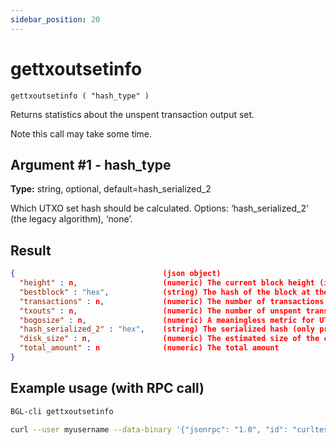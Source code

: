 ```yaml
---
sidebar_position: 20
---
```


# gettxoutsetinfo

`gettxoutsetinfo ( "hash_type" )`

Returns statistics about the unspent transaction output set.

Note this call may take some time.

## Argument #1 - hash_type

**Type:** string, optional, default=hash_serialized_2

Which UTXO set hash should be calculated. Options: ‘hash_serialized_2’ (the legacy algorithm), ‘none’.

## Result

```json
{                                 (json object)
  "height" : n,                   (numeric) The current block height (index)
  "bestblock" : "hex",            (string) The hash of the block at the tip of the chain
  "transactions" : n,             (numeric) The number of transactions with unspent outputs
  "txouts" : n,                   (numeric) The number of unspent transaction outputs
  "bogosize" : n,                 (numeric) A meaningless metric for UTXO set size
  "hash_serialized_2" : "hex",    (string) The serialized hash (only present if 'hash_serialized_2' hash_type is chosen)
  "disk_size" : n,                (numeric) The estimated size of the chainstate on disk
  "total_amount" : n              (numeric) The total amount
}
```

## Example usage (with RPC call)

```sh
BGL-cli gettxoutsetinfo
```

```sh
curl --user myusername --data-binary '{"jsonrpc": "1.0", "id": "curltest", "method": "gettxoutsetinfo", "params": []}' -H 'content-type: text/plain;' http://127.0.0.1:8334/
```
